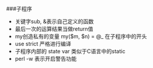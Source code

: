 ###子程序

- 关键字sub, &表示自己定义的函数
- 最后一次的运算结果当做return值
- my创造私有的变量 my($m, $n) = @_  在子程序中的开头
- use strict 严格进行编译
- 子程序内部的 state var 类似于C语言中的static
- perl -w 表示开启警告功能
